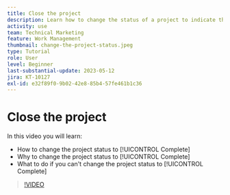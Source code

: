 ```yaml
---
title: Close the project
description: Learn how to change the status of a project to indicate that work is complete.
activity: use
team: Technical Marketing
feature: Work Management
thumbnail: change-the-project-status.jpeg
type: Tutorial
role: User
level: Beginner
last-substantial-update: 2023-05-12
jira: KT-10127
exl-id: e32f89f0-9b02-42e8-85b4-57fe461b1c36
---
```

# Close the project

In this video you will learn:

* How to change the project status to [!UICONTROL Complete]
* Why to change the project status to [!UICONTROL Complete]
* What to do if you can't change the project status to [!UICONTROL Complete]

>[!VIDEO](https://video.tv.adobe.com/v/3419336/?quality=12&learn=on)

